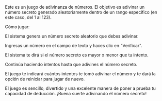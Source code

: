 Este es un juego de adivinanza de números. El objetivo es adivinar un número secreto generado aleatoriamente dentro de un rango específico (en este caso, del 1 al 123).

Cómo jugar:

El sistema genera un número secreto aleatorio que debes adivinar.

Ingresas un número en el campo de texto y haces clic en "Verificar".

El sistema te dirá si el número secreto es mayor o menor que tu intento.

Continúa haciendo intentos hasta que adivines el número secreto.

El juego te indicará cuántos intentos te tomó adivinar el número y te dará la opción de reiniciar para jugar de nuevo.

El juego es sencillo, divertido y una excelente manera de poner a prueba tu capacidad de deducción. ¡Buena suerte adivinando el número secreto!
